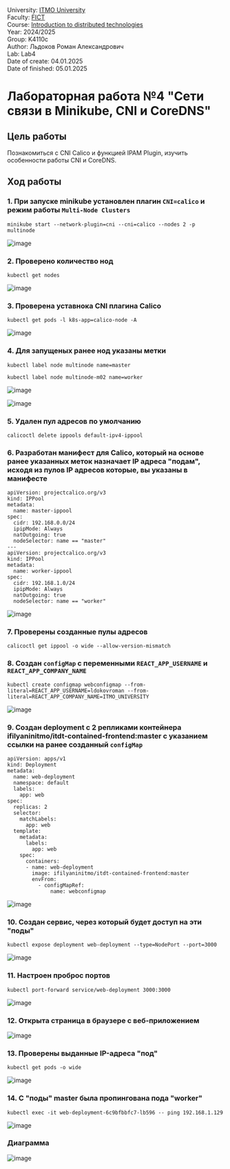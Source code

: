 University: [ITMO University](https://itmo.ru/ru/)  
Faculty: [FICT](https://fict.itmo.ru)  
Course: [Introduction to distributed technologies](https://github.com/itmo-ict-faculty/introduction-to-distributed-technologies)  
Year: 2024/2025  
Group: K4110c  
Author: Льдоков Роман Александрович  
Lab: Lab4  
Date of create: 04.01.2025  
Date of finished: 05.01.2025  

# Лабораторная работа №4 "Сети связи в Minikube, CNI и CoreDNS"

## Цель работы
Познакомиться с CNI Calico и функцией IPAM Plugin, изучить особенности работы CNI и CoreDNS.

## Ход работы

### 1. При запуске minikube установлен плагин `CNI=calico` и режим работы `Multi-Node Clusters`

```
minikube start --network-plugin=cni --cni=calico --nodes 2 -p multinode
```

![image](./img/1.png)

### 2. Проверено количество нод

```
kubectl get nodes
```

![image](./img/2.png)

### 3. Проверена уставнока CNI плагина Calico

```
kubectl get pods -l k8s-app=calico-node -A
```

![image](./img/3.png)

### 4. Для запущеных ранее нод указаны метки

```
kubectl label node multinode name=master
```

```
kubectl label node multinode-m02 name=worker
```

![image](./img/4.png)

![image](./img/5.png)

### 5. Удален пул адресов по умолчанию

```
calicoctl delete ippools default-ipv4-ippool
```

### 6. Разработан манифест для Calico, который на основе ранее указанных меток назначает IP адреса "подам", исходя из пулов IP адресов которые, вы указаны в манифесте

```
apiVersion: projectcalico.org/v3
kind: IPPool
metadata:
  name: master-ippool
spec:
  cidr: 192.168.0.0/24
  ipipMode: Always
  natOutgoing: true
  nodeSelector: name == "master"
---
apiVersion: projectcalico.org/v3
kind: IPPool
metadata:
  name: worker-ippool
spec:
  cidr: 192.168.1.0/24
  ipipMode: Always
  natOutgoing: true
  nodeSelector: name == "worker"
```

![image](./img/6.png)

### 7. Проверены созданные пулы адресов

```
calicoctl get ippool -o wide --allow-version-mismatch
```



### 8. Создан `configMap` с переменными `REACT_APP_USERNAME` и `REACT_APP_COMPANY_NAME`

```
kubectl create configmap webconfigmap --from-literal=REACT_APP_USERNAME=ldokovroman --from-literal=REACT_APP_COMPANY_NAME=ITMO_UNIVERSITY
```

![image](./img/8.png)

### 9. Создан deployment с 2 репликами контейнера ifilyaninitmo/itdt-contained-frontend:master с указанием ссылки на ранее созданный `configMap`

```
apiVersion: apps/v1
kind: Deployment
metadata:
  name: web-deployment
  namespace: default
  labels:
    app: web
spec:
  replicas: 2
  selector:
    matchLabels:
      app: web
  template:
    metadata:
      labels:
        app: web
    spec:
      containers:
      - name: web-deployment
        image: ifilyaninitmo/itdt-contained-frontend:master
        envFrom:
          - configMapRef:
              name: webconfigmap
```

![image](./img/9.png)

### 10.  Создан сервис, через который будет доступ на эти "поды"

```
kubectl expose deployment web-deployment --type=NodePort --port=3000
```

![image](./img/10.png)

### 11.  Настроен проброс портов

```
kubectl port-forward service/web-deployment 3000:3000
```

![image](./img/11.png)

### 12.  Открыта страница в браузере с веб-приложением

![image](./img/12.png)

### 13.  Проверены выданные IP-адреса "под"

```
kubectl get pods -o wide
```

![image](./img/13.png)

### 14.  С "поды" master была пропингована пода "worker"

```
kubectl exec -it web-deployment-6c9bfbbfc7-lb596 -- ping 192.168.1.129
```

![image](./img/14.png)

### Диаграмма

![image](./img/diagram.png)
